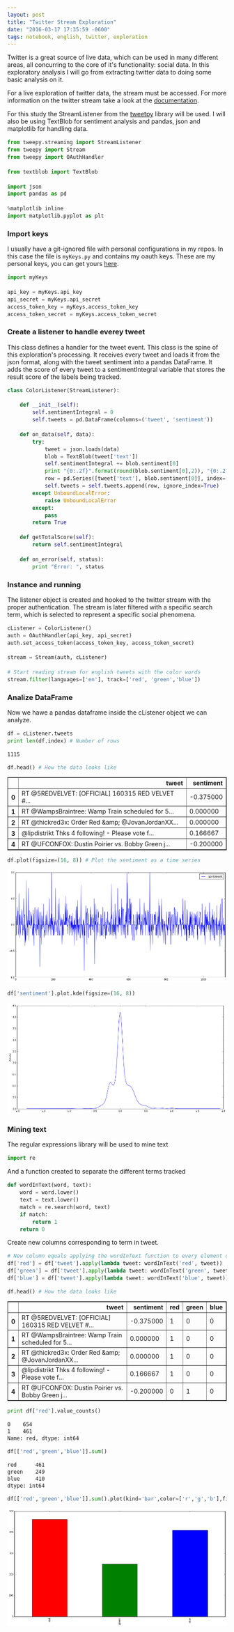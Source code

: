 ```yaml
---
layout: post
title: "Twitter Stream Exploration"
date: "2016-03-17 17:35:59 -0600"
tags: notebook, english, twitter, exploration
---
```

Twitter is a great source of live data, which can be used in many different areas, all concurring to the core of it's functionality: social data. In this exploratory analysis I will go from extracting twitter data to doing some basic analysis on it.

For a live exploration of twitter data, the stream must be accessed. For more information on the twitter stream take a look at the [documentation](https://dev.twitter.com/).

For this study the StreamListener from the [tweetpy](https://github.com/tweepy/tweepy) library will be used. I will also be using TextBlob for sentiment analysis and pandas, json and matplotlib for handling data.

```python
from tweepy.streaming import StreamListener
from tweepy import Stream
from tweepy import OAuthHandler

from textblob import TextBlob

import json
import pandas as pd

%matplotlib inline
import matplotlib.pyplot as plt
```

### Import keys
I usually have a git-ignored file with personal configurations in my repos. In this case the file is `myKeys.py` and contains my oauth keys. These are my personal keys, you can get yours [here](https://apps.twitter.com/).


```python
import myKeys

api_key = myKeys.api_key
api_secret = myKeys.api_secret
access_token_key = myKeys.access_token_key
access_token_secret = myKeys.access_token_secret
```

### Create a listener to handle everey tweet

This class defines a handler for the tweet event. This class is the spine of this exploration's processing. It receives every tweet and loads it from the json format, along with the tweet sentiment into a pandas DataFrame. It adds the score of every tweet to a sentimentIntegral variable that stores the result score of the labels being tracked.


```python
class ColorListener(StreamListener):

    def __init__(self):
        self.sentimentIntegral = 0
        self.tweets = pd.DataFrame(columns=('tweet', 'sentiment'))

    def on_data(self, data):
        try:
            tweet = json.loads(data)
            blob = TextBlob(tweet['text'])
            self.sentimentIntegral += blob.sentiment[0]
            print "{0:.2f}".format(round(blob.sentiment[0],2)), "{0:.2f}".format(round(self.sentimentIntegral,2))
            row = pd.Series([tweet['text'], blob.sentiment[0]], index=['tweet', 'sentiment'])
            self.tweets = self.tweets.append(row, ignore_index=True)
        except UnboundLocalError:
            raise UnboundLocalError
        except:
            pass
        return True

    def getTotalScore(self):
        return self.sentimentIntegral

    def on_error(self, status):
        print "Error: ", status
```

### Instance and running

The listener object is created and hooked to the twitter stream with the proper authentication. The stream is later filtered with a specific search term, which is selected to represent a specific social phenomena.


```python
cListener = ColorListener()
auth = OAuthHandler(api_key, api_secret)
auth.set_access_token(access_token_key, access_token_secret)

stream = Stream(auth, cListener)

# Start reading stream for english tweets with the color words
stream.filter(languages=['en'], track=['red', 'green','blue'])
```

### Analize DataFrame

Now we hawe a pandas dataframe inside the cListener object we can analyze.


```python
df = cListener.tweets
print len(df.index) # Number of rows
```

    1115



```python
df.head() # How the data looks like
```


<div>
<table border="1" class="dataframe">
  <thead>
    <tr style="text-align: right;">
      <th></th>
      <th>tweet</th>
      <th>sentiment</th>
    </tr>
  </thead>
  <tbody>
    <tr>
      <th>0</th>
      <td>RT @5REDVELVET: [OFFICIAL] 160315 RED VELVET #...</td>
      <td>-0.375000</td>
    </tr>
    <tr>
      <th>1</th>
      <td>RT @WampsBraintree: Wamp Train scheduled for 5...</td>
      <td>0.000000</td>
    </tr>
    <tr>
      <th>2</th>
      <td>RT @thickred3x: Order Red &amp;amp; @JovanJordanXX...</td>
      <td>0.000000</td>
    </tr>
    <tr>
      <th>3</th>
      <td>@lipdistrikt Thks 4 following! - Please vote f...</td>
      <td>0.166667</td>
    </tr>
    <tr>
      <th>4</th>
      <td>RT @UFCONFOX: Dustin Poirier vs. Bobby Green j...</td>
      <td>-0.200000</td>
    </tr>
  </tbody>
</table>
</div>




```python
df.plot(figsize=(16, 8)) # Plot the sentiment as a time series
```


![png](/app/img/notebooks/twitter01.png)



```python
df['sentiment'].plot.kde(figsize=(16, 8))
```


![png](/app/img/notebooks/twitter02.png)


### Mining text
The regular expressions library will be used to mine text


```python
import re
```

And a function created to separate the different terms tracked


```python
def wordInText(word, text):
    word = word.lower()
    text = text.lower()
    match = re.search(word, text)
    if match:
        return 1
    return 0
```

Create new columns corresponding to term in tweet.


```python
# New column equals applying the wordInText function to every element of the column text
df['red'] = df['tweet'].apply(lambda tweet: wordInText('red', tweet))
df['green'] = df['tweet'].apply(lambda tweet: wordInText('green', tweet))
df['blue'] = df['tweet'].apply(lambda tweet: wordInText('blue', tweet))
```


```python
df.head() # How the data looks like
```


<div>
<table border="1" class="dataframe">
  <thead>
    <tr style="text-align: right;">
      <th></th>
      <th>tweet</th>
      <th>sentiment</th>
      <th>red</th>
      <th>green</th>
      <th>blue</th>
    </tr>
  </thead>
  <tbody>
    <tr>
      <th>0</th>
      <td>RT @5REDVELVET: [OFFICIAL] 160315 RED VELVET #...</td>
      <td>-0.375000</td>
      <td>1</td>
      <td>0</td>
      <td>0</td>
    </tr>
    <tr>
      <th>1</th>
      <td>RT @WampsBraintree: Wamp Train scheduled for 5...</td>
      <td>0.000000</td>
      <td>1</td>
      <td>0</td>
      <td>0</td>
    </tr>
    <tr>
      <th>2</th>
      <td>RT @thickred3x: Order Red &amp;amp; @JovanJordanXX...</td>
      <td>0.000000</td>
      <td>1</td>
      <td>0</td>
      <td>0</td>
    </tr>
    <tr>
      <th>3</th>
      <td>@lipdistrikt Thks 4 following! - Please vote f...</td>
      <td>0.166667</td>
      <td>1</td>
      <td>0</td>
      <td>0</td>
    </tr>
    <tr>
      <th>4</th>
      <td>RT @UFCONFOX: Dustin Poirier vs. Bobby Green j...</td>
      <td>-0.200000</td>
      <td>0</td>
      <td>1</td>
      <td>0</td>
    </tr>
  </tbody>
</table>
</div>




```python
print df['red'].value_counts()
```

    0    654
    1    461
    Name: red, dtype: int64



```python
df[['red','green','blue']].sum()
```


    red      461
    green    249
    blue     410
    dtype: int64


```python
df[['red','green','blue']].sum().plot(kind='bar',color=['r','g','b'],figsize=(16, 8))
```

![png](/app/img/notebooks/twitter03.png)
